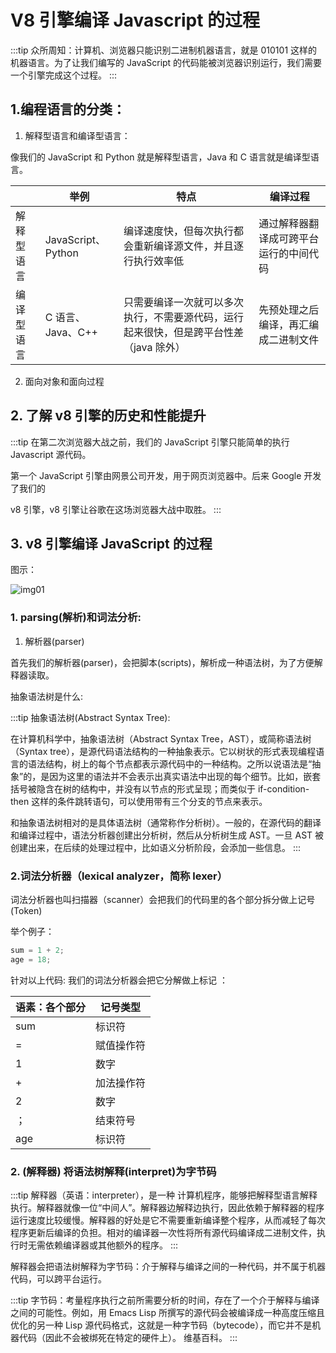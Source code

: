 # V8 引擎编译 Javascript 的过程

:::tip
众所周知：计算机、浏览器只能识别二进制机器语言，就是 010101 这样的机器语言。为了让我们编写的 JavaScript 的代码能被浏览器识别运行，我们需要一个引擎完成这个过程。
:::

## 1.编程语言的分类：

1. 解释型语言和编译型语言：

像我们的 JavaScript 和 Python 就是解释型语言，Java 和 C 语言就是编译型语言。

|            | 举例               | 特点                                                                                  | 编译过程                               |
| ---------- | ------------------ | ------------------------------------------------------------------------------------- | -------------------------------------- |
| 解释型语言 | JavaScript、Python | 编译速度快，但每次执行都会重新编译源文件，并且逐行执行效率低                          | 通过解释器翻译成可跨平台运行的中间代码 |
| 编译型语言 | C 语言、Java、C++  | 只需要编译一次就可以多次执行，不需要源代码，运行起来很快，但是跨平台性差（java 除外） | 先预处理之后编译，再汇编成二进制文件   |

2. 面向对象和面向过程

## 2. 了解 v8 引擎的历史和性能提升

:::tip
在第二次浏览器大战之前，我们的 JavaScript 引擎只能简单的执行 Javascript 源代码。

第一个 JavaScript 引擎由网景公司开发，用于网页浏览器中。后来 Google 开发了我们的

v8 引擎，v8 引擎让谷歌在这场浏览器大战中取胜。
:::

## 3. v8 引擎编译 JavaScript 的过程

图示：

![img01](/images/JS/V801.png)

### 1. parsing(解析)和词法分析:

1. 解析器(parser)

首先我们的解析器(parser)，会把脚本(scripts)，解析成一种语法树，为了方便解释器读取。

抽象语法树是什么:

:::tip
抽象语法树(Abstract Syntax Tree):

在计算机科学中，抽象语法树（Abstract Syntax Tree，AST），或简称语法树（Syntax tree），是源代码语法结构的一种抽象表示。它以树状的形式表现编程语言的语法结构，树上的每个节点都表示源代码中的一种结构。之所以说语法是“抽象”的，是因为这里的语法并不会表示出真实语法中出现的每个细节。比如，嵌套括号被隐含在树的结构中，并没有以节点的形式呈现；而类似于 if-condition-then 这样的条件跳转语句，可以使用带有三个分支的节点来表示。

和抽象语法树相对的是具体语法树（通常称作分析树）。一般的，在源代码的翻译和编译过程中，语法分析器创建出分析树，然后从分析树生成 AST。一旦 AST 被创建出来，在后续的处理过程中，比如语义分析阶段，会添加一些信息。
:::

### 2.词法分析器（lexical analyzer，简称 lexer）

词法分析器也叫扫描器（scanner）会把我们的代码里的各个部分拆分做上记号(Token)

举个例子：

```js
sum = 1 + 2;
age = 18;
```

针对以上代码: 我们的词法分析器会把它分解做上标记 ​​​​​：

| 语素：各个部分 | 记号类型   |
| -------------- | ---------- |
| sum            | 标识符     |
| =              | 赋值操作符 |
| 1              | 数字       |
| +              | 加法操作符 |
| 2              | 数字       |
| ；             | 结束符号   |
| age            | 标识符     |

### 2. (解释器) 将语法树解释(interpret)为字节码

:::tip
解释器（英语：interpreter），是一种 计算机程序，能够把解释型语言解释执行。解释器就像一位“中间人”。解释器边解释边执行，因此依赖于解释器的程序运行速度比较缓慢。解释器的好处是它不需要重新编译整个程序，从而减轻了每次程序更新后编译的负担。相对的编译器一次性将所有源代码编译成二进制文件，执行时无需依赖编译器或其他额外的程序。
:::

解释器会把语法树解释为字节码：介于解释与编译之间的一种代码，并不属于机器代码，可以跨平台运行。

:::tip
字节码：考量程序执行之前所需要分析的时间，存在了一个介于解释与编译之间的可能性。例如，用 Emacs Lisp 所撰写的源代码会被编译成一种高度压缩且优化的另一种 Lisp 源代码格式，这就是一种字节码（bytecode），而它并不是机器代码（因此不会被绑死在特定的硬件上）。 维基百科。
:::

